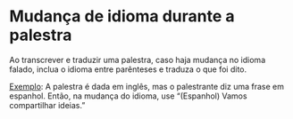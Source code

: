 # Mudança de idioma durante a palestra

Ao transcrever e traduzir uma palestra, caso haja mudança no idioma falado, inclua o idioma entre parênteses e traduza o que foi dito.

[Exemplo][mu1]: A palestra é dada em inglês, mas o palestrante diz uma frase em espanhol. Então, na mudança do idioma, use “(Espanhol) Vamos compartilhar ideias.”

[mu1]: http://translations.ted.org/How_to_use_sound_representation#Indicating_a_change_of_language

